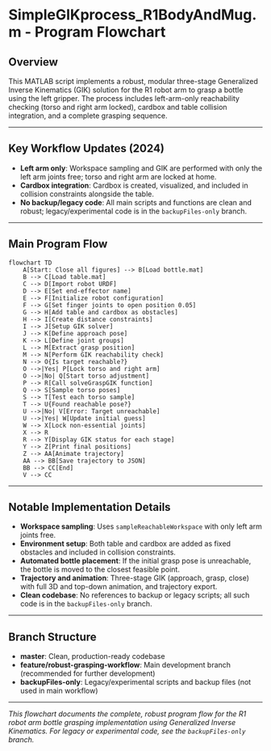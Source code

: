 # SimpleGIKprocess_R1BodyAndMug.m - Program Flowchart

## Overview
This MATLAB script implements a robust, modular three-stage Generalized Inverse Kinematics (GIK) solution for the R1 robot arm to grasp a bottle using the left gripper. The process includes left-arm-only reachability checking (torso and right arm locked), cardbox and table collision integration, and a complete grasping sequence.

---

## Key Workflow Updates (2024)
- **Left arm only**: Workspace sampling and GIK are performed with only the left arm joints free; torso and right arm are locked at home.
- **Cardbox integration**: Cardbox is created, visualized, and included in collision constraints alongside the table.
- **No backup/legacy code**: All main scripts and functions are clean and robust; legacy/experimental code is in the `backupFiles-only` branch.

---

## Main Program Flow

```mermaid
flowchart TD
    A[Start: Close all figures] --> B[Load bottle.mat]
    B --> C[Load table.mat]
    C --> D[Import robot URDF]
    D --> E[Set end-effector name]
    E --> F[Initialize robot configuration]
    F --> G[Set finger joints to open position 0.05]
    G --> H[Add table and cardbox as obstacles]
    H --> I[Create distance constraints]
    I --> J[Setup GIK solver]
    J --> K[Define approach pose]
    K --> L[Define joint groups]
    L --> M[Extract grasp position]
    M --> N[Perform GIK reachability check]
    N --> O{Is target reachable?}
    O -->|Yes| P[Lock torso and right arm]
    O -->|No| Q[Start torso adjustment]
    P --> R[Call solveGraspGIK function]
    Q --> S[Sample torso poses]
    S --> T[Test each torso sample]
    T --> U{Found reachable pose?}
    U -->|No| V[Error: Target unreachable]
    U -->|Yes| W[Update initial guess]
    W --> X[Lock non-essential joints]
    X --> R
    R --> Y[Display GIK status for each stage]
    Y --> Z[Print final positions]
    Z --> AA[Animate trajectory]
    AA --> BB[Save trajectory to JSON]
    BB --> CC[End]
    V --> CC
```

---

## Notable Implementation Details
- **Workspace sampling**: Uses `sampleReachableWorkspace` with only left arm joints free.
- **Environment setup**: Both table and cardbox are added as fixed obstacles and included in collision constraints.
- **Automated bottle placement**: If the initial grasp pose is unreachable, the bottle is moved to the closest feasible point.
- **Trajectory and animation**: Three-stage GIK (approach, grasp, close) with full 3D and top-down animation, and trajectory export.
- **Clean codebase**: No references to backup or legacy scripts; all such code is in the `backupFiles-only` branch.

---

## Branch Structure
- **master**: Clean, production-ready codebase
- **feature/robust-grasping-workflow**: Main development branch (recommended for further development)
- **backupFiles-only**: Legacy/experimental scripts and backup files (not used in main workflow)

---

*This flowchart documents the complete, robust program flow for the R1 robot arm bottle grasping implementation using Generalized Inverse Kinematics. For legacy or experimental code, see the `backupFiles-only` branch.* 